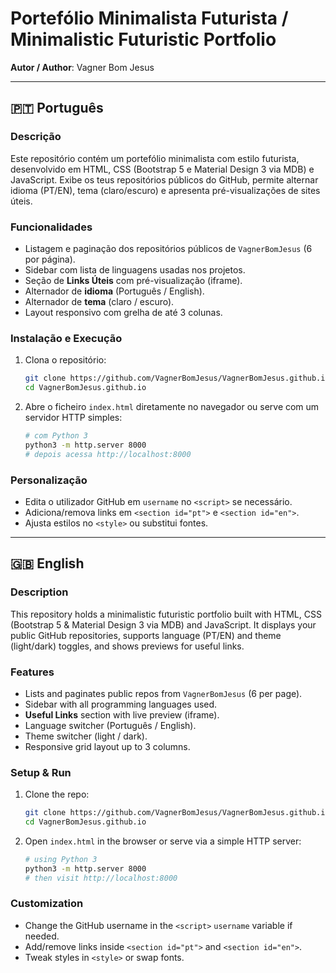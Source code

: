 # Portefólio Minimalista Futurista / Minimalistic Futuristic Portfolio

**Autor / Author**: Vagner Bom Jesus

---

## 🇵🇹 Português

### Descrição

Este repositório contém um portefólio minimalista com estilo futurista, desenvolvido em HTML, CSS (Bootstrap 5 e Material Design 3 via MDB) e JavaScript. Exibe os teus repositórios públicos do GitHub, permite alternar idioma (PT/EN), tema (claro/escuro) e apresenta pré-visualizações de sites úteis.

### Funcionalidades

* Listagem e paginação dos repositórios públicos de `VagnerBomJesus` (6 por página).
* Sidebar com lista de linguagens usadas nos projetos.
* Seção de **Links Úteis** com pré-visualização (iframe).
* Alternador de **idioma** (Português / English).
* Alternador de **tema** (claro / escuro).
* Layout responsivo com grelha de até 3 colunas.

### Instalação e Execução

1. Clona o repositório:

   ```bash
   git clone https://github.com/VagnerBomJesus/VagnerBomJesus.github.io.git
   cd VagnerBomJesus.github.io
   ```
2. Abre o ficheiro `index.html` diretamente no navegador ou serve com um servidor HTTP simples:

   ```bash
   # com Python 3
   python3 -m http.server 8000
   # depois acessa http://localhost:8000
   ```

### Personalização

* Edita o utilizador GitHub em `username` no `<script>` se necessário.
* Adiciona/remova links em `<section id="pt">` e `<section id="en">`.
* Ajusta estilos no `<style>` ou substitui fontes.

---

## 🇬🇧 English

### Description

This repository holds a minimalistic futuristic portfolio built with HTML, CSS (Bootstrap 5 & Material Design 3 via MDB) and JavaScript. It displays your public GitHub repositories, supports language (PT/EN) and theme (light/dark) toggles, and shows previews for useful links.

### Features

* Lists and paginates public repos from `VagnerBomJesus` (6 per page).
* Sidebar with all programming languages used.
* **Useful Links** section with live preview (iframe).
* Language switcher (Português / English).
* Theme switcher (light / dark).
* Responsive grid layout up to 3 columns.

### Setup & Run

1. Clone the repo:

   ```bash
   git clone https://github.com/VagnerBomJesus/VagnerBomJesus.github.io.git
   cd VagnerBomJesus.github.io
   ```
2. Open `index.html` in the browser or serve via a simple HTTP server:

   ```bash
   # using Python 3
   python3 -m http.server 8000
   # then visit http://localhost:8000
   ```

### Customization

* Change the GitHub username in the `<script>` `username` variable if needed.
* Add/remove links inside `<section id="pt">` and `<section id="en">`.
* Tweak styles in `<style>` or swap fonts.
